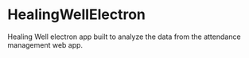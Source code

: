 # HealingWellElectron
Healing Well electron app built to analyze the data from the attendance management web app.
